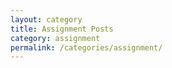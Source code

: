 ```yaml
---
layout: category
title: Assignment Posts
category: assignment
permalink: /categories/assignment/
---
```

